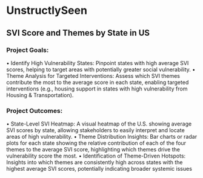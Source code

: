 # UnstructlySeen
## SVI Score and Themes by State in US
### Project Goals:
•	Identify High Vulnerability States: Pinpoint states with high average SVI scores, helping to target areas with potentially greater social vulnerability.
•	Theme Analysis for Targeted Interventions: Assess which SVI themes contribute the most to the average score in each state, enabling targeted interventions (e.g., housing support in states with high vulnerability from Housing & Transportation).

### Project Outcomes:
•	State-Level SVI Heatmap: A visual heatmap of the U.S. showing average SVI scores by state, allowing stakeholders to easily interpret and locate areas of high vulnerability.
•	Theme Distribution Insights: Bar charts or radar plots for each state showing the relative contribution of each of the four themes to the average SVI score, highlighting which themes drive the vulnerability score the most.
•	Identification of Theme-Driven Hotspots: Insights into which themes are consistently high across states with the highest average SVI scores, potentially indicating broader systemic issues
